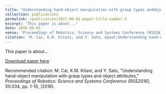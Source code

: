 ```yaml
---
title: "Understanding hand-object manipulation with grasp types andobjectattributes"
collection: publications
permalink: /publication/2017-06-01-paper-title-number-3
excerpt: 'This paper is about...'
date: 2016-06-01
venue: 'Proceedings of Robotics: Science and Systems Conference (RSS2016)'
citation: 'M. Cai, K.M. Kitani, and Y. Sato, &quot;Understanding hand-object manipulation with grasp types and object attributes,&quot; <i>Proceedings of Robotics: Science and Systems Conference (RSS2016)</i>, XII.034, pp. 1-10, (2016).'
---
```

This paper is about...

[Download paper here](http://cai-mj.github.io/files/CKS_RSS2016.pdf)

Recommended citation: M. Cai, K.M. Kitani, and Y. Sato,  "Understanding hand-object manipulation with grasp types and object attributes," <i>Proceedings of Robotics: Science and Systems Conference (RSS2016)</i>, XII.034, pp. 1-10, (2016).
